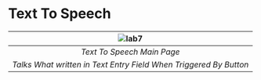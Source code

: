 # Text To Speech


| ![lab7](https://user-images.githubusercontent.com/87578946/220102506-b0273b38-c625-4246-91e8-b866604b62d8.png) | 
|:--:| 
| *Text To Speech Main Page* |
| *Talks What written in Text Entry Field When Triggered By Button* |
